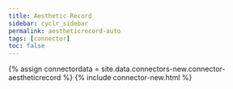 ```yaml
---
title: Aesthetic Record
sidebar: cyclr_sidebar
permalink: aestheticrecord-auto
tags: [connector]
toc: false
---
```

{% assign connectordata = site.data.connectors-new.connector-aestheticrecord %}
{% include connector-new.html %}	
